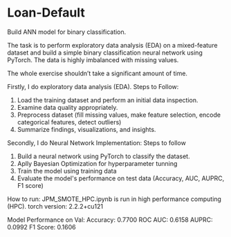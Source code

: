 # Loan-Default
Build ANN model for binary classification.

The task is to  perform exploratory data analysis (EDA) on a mixed-feature dataset and build a simple binary classification neural network using PyTorch. The data is highly imbalanced with missing values.

The whole exercise shouldn’t take a significant amount of time.

Firstly, I do exploratory data analysis (EDA). Steps to Follow:
  1. Load the training dataset and perform an initial data inspection.
  2. Examine data quality appropriately.
  3. Preprocess dataset (fill missing values, make feature selection, encode categorical features, detect outliers)
  4. Summarize findings, visualizations, and insights.

Secondly, I do Neural Network Implementation: Steps to follow
  1. Build a neural network using PyTorch to classify the dataset.
  2. Aplly Bayesian Optimization for hyperparameter tunning
  3. Train the model using training data
  4. Evaluate the model's performance on test data (Accuracy, AUC, AUPRC, F1 score)


How to run:
JPM_SMOTE_HPC.ipynb is run in high performance computing (HPC). torch version: 2.2.2+cu121

Model Performance on Val:
Accuracy: 0.7700
ROC AUC: 0.6158
AUPRC: 0.0992
F1 Score: 0.1606
